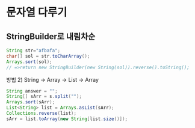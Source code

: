 # 문자열 다루기

## StringBuilder로 내림차순
```java
String str="afbafa";
char[] sol = str.toCharArray(); 
Arrays.sort(sol);
// =>return new StringBuilder(new String(sol)).reverse().toString();

```
방법 2) String -> Array -> List -> Array
```java
String answer = ""; 
String[] sArr = s.split(""); 
Arrays.sort(sArr);
List<String> list = Arrays.asList(sArr); 
Collections.reverse(list); 
sArr = list.toArray(new String[list.size()]);

```
